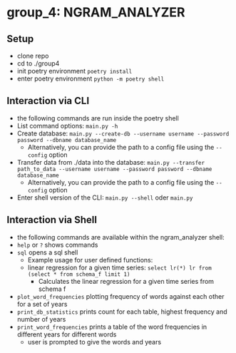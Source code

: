 # group_4: NGRAM_ANALYZER

## Setup
- clone repo
- cd to ./group4
- init poetry environment ```poetry install```
- enter poetry environment ```python -m poetry shell```

## Interaction via CLI
- the following commands are run inside the poetry shell
- List command options: ```main.py -h```
- Create database: ```main.py --create-db --username username --password password --dbname database_name```
  - Alternatively, you can provide the path to a config file using the ```--config``` option
- Transfer data from ./data into the database: ```main.py --transfer path_to_data --username username --password password --dbname database_name```
  - Alternatively, you can provide the path to a config file using the ```--config``` option
- Enter shell version of the CLI: ```main.py --shell``` oder ```main.py```

## Interaction via Shell
- the following commands are available within the ngram_analyzer shell:
- ```help``` or ```?``` shows commands
- ```sql``` opens a sql shell
  -  Example usage for user defined functions:
    - linear regression for a given time series: `select lr(*) lr from (select * from schema_f limit 1)`
      - Calculates the linear regression for a given time series from schema f
- ```plot_word_frequencies``` plotting frequency of words against each other for a set of years
- ```print_db_statistics``` prints count for each table, highest frequency and number of years
- ```print_word_frequencies``` prints a table of the word frequencies in different years for different words
    - user is prompted to give the words and years
